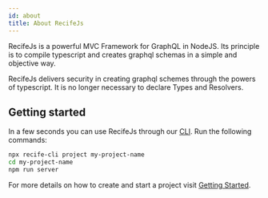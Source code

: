 ```yaml
---
id: about
title: About RecifeJs
---
```


RecifeJs is a powerful MVC Framework for GraphQL in NodeJS. Its principle is to compile typescript and creates graphql schemas in a simple and objective way.

RecifeJs delivers security in creating graphql schemes through the powers of typescript. It is no longer necessary to declare Types and Resolvers.

## Getting started

In a few seconds you can use RecifeJs through our [CLI](introduction-cli.md). Run the following commands:

```bash
npx recife-cli project my-project-name
cd my-project-name
npm run server
```

For more details on how to create and start a project visit [Getting Started](installation.md).
